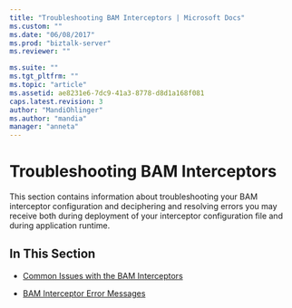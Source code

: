```yaml
---
title: "Troubleshooting BAM Interceptors | Microsoft Docs"
ms.custom: ""
ms.date: "06/08/2017"
ms.prod: "biztalk-server"
ms.reviewer: ""

ms.suite: ""
ms.tgt_pltfrm: ""
ms.topic: "article"
ms.assetid: ae8231e6-7dc9-41a3-8778-d8d1a168f081
caps.latest.revision: 3
author: "MandiOhlinger"
ms.author: "mandia"
manager: "anneta"
---
```

# Troubleshooting BAM Interceptors
This section contains information about troubleshooting your BAM interceptor configuration and deciphering and resolving errors you may receive both during deployment of your interceptor configuration file and during application runtime.  
  
## In This Section  
  
-   [Common Issues with the BAM Interceptors](../core/common-issues-with-the-bam-interceptors.md)  
  
-   [BAM Interceptor Error Messages](../core/bam-interceptor-error-messages.md)